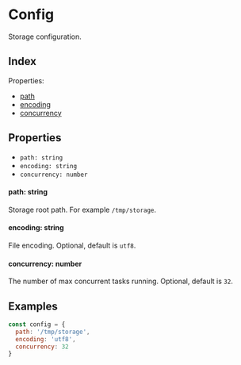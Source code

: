 
# Config


Storage configuration.

## Index



Properties:

- [path](#path-string)
- [encoding](#encoding-string)
- [concurrency](#concurrency-number)



## Properties

- `path: string`
- `encoding: string`
- `concurrency: number`


#### path: string

Storage root path. For example `/tmp/storage`.






#### encoding: string

File encoding. Optional, default is `utf8`.






#### concurrency: number

The number of max concurrent tasks running. Optional, default is `32`.





## Examples

```js
const config = {
  path: '/tmp/storage',
  encoding: 'utf8',
  concurrency: 32
}
```
